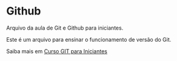# Github

Arquivo da aula de Git e Github para iniciantes.

Este é um arquivo para ensinar o funcionamento de versão do Git.

Saiba mais em [Curso GIT para Iniciantes](http://udemy.com)